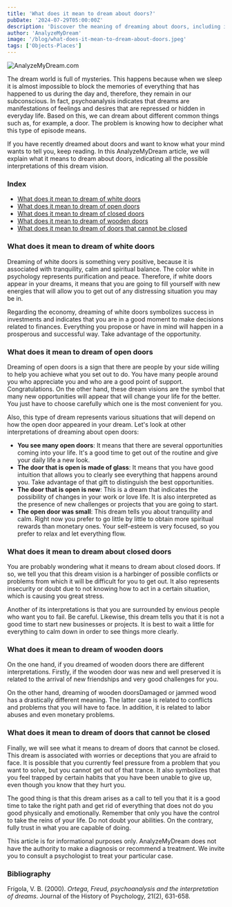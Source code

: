 ```yaml
---
title: 'What does it mean to dream about doors?'
pubDate: '2024-07-29T05:00:00Z'
description: 'Discover the meaning of dreaming about doors, including interpretations of white, open, closed, wooden, and unclosable doors.'
author: 'AnalyzeMyDream'
image: '/blog/what-does-it-mean-to-dream-about-doors.jpeg'
tags: ['Objects-Places']
---
```


![AnalyzeMyDream.com](/blog/what-does-it-mean-to-dream-about-doors.jpeg)

The dream world is full of mysteries. This happens because when we sleep it is almost impossible to block the memories of everything that has happened to us during the day and, therefore, they remain in our subconscious. In fact, psychoanalysis indicates that dreams are manifestations of feelings and desires that are repressed or hidden in everyday life. Based on this, we can dream about different common things such as, for example, a door. The problem is knowing how to decipher what this type of episode means.

If you have recently dreamed about doors and want to know what your mind wants to tell you, keep reading. In this AnalyzeMyDream article, we will explain what it means to dream about doors, indicating all the possible interpretations of this dream vision.

### Index

- [What does it mean to dream of white doors](#what-does-it-mean-to-dream-of-white-doors)
- [What does it mean to dream of open doors](#what-does-it-mean-to-dream-of-open-doors)
- [What does it mean to dream of closed doors](#what-does-it-mean-to-dream-of-closed-doors)
- [What does it mean to dream of wooden doors](#what-does-it-mean-to-dream-of-wooden-doors)
- [What does it mean to dream of doors that cannot be closed](#what-does-it-mean-to-dream-of-doors-that-cannot-be-closed)

### What does it mean to dream of white doors

Dreaming of white doors is something very positive, because it is associated with tranquility, calm and spiritual balance. The color white in psychology represents purification and peace. Therefore, if white doors appear in your dreams, it means that you are going to fill yourself with new energies that will allow you to get out of any distressing situation you may be in.

Regarding the economy, dreaming of white doors symbolizes success in investments and indicates that you are in a good moment to make decisions related to finances. Everything you propose or have in mind will happen in a prosperous and successful way. Take advantage of the opportunity.

### What does it mean to dream of open doors

Dreaming of open doors is a sign that there are people by your side willing to help you achieve what you set out to do. You have many people around you who appreciate you and who are a good point of support. Congratulations. On the other hand, these dream visions are the symbol that many new opportunities will appear that will change your life for the better. You just have to choose carefully which one is the most convenient for you.

Also, this type of dream represents various situations that will depend on how the open door appeared in your dream. Let's look at other interpretations of dreaming about open doors:

- **You see many open doors**: It means that there are several opportunities coming into your life. It's a good time to get out of the routine and give your daily life a new look.
- **The door that is open is made of glass**: It means that you have good intuition that allows you to clearly see everything that happens around you. Take advantage of that gift to distinguish the best opportunities.
- **The door that is open is new**: This is a dream that indicates the possibility of changes in your work or love life. It is also interpreted as the presence of new challenges or projects that you are going to start.
- **The open door was small**: This dream tells you about tranquility and calm. Right now you prefer to go little by little to obtain more spiritual rewards than monetary ones. Your self-esteem is very focused, so you prefer to relax and let everything flow.

### What does it mean to dream about closed doors

You are probably wondering what it means to dream about closed doors. If so, we tell you that this dream vision is a harbinger of possible conflicts or problems from which it will be difficult for you to get out. It also represents insecurity or doubt due to not knowing how to act in a certain situation, which is causing you great stress. 

Another of its interpretations is that you are surrounded by envious people who want you to fail. Be careful. Likewise, this dream tells you that it is not a good time to start new businesses or projects. It is best to wait a little for everything to calm down in order to see things more clearly. 

### What does it mean to dream of wooden doors

On the one hand, if you dreamed of wooden doors there are different interpretations. Firstly, if the wooden door was new and well preserved it is related to the arrival of new friendships and very good challenges for you. 

On the other hand, dreaming of wooden doorsDamaged or jammed wood has a drastically different meaning. The latter case is related to conflicts and problems that you will have to face. In addition, it is related to labor abuses and even monetary problems.

### What does it mean to dream of doors that cannot be closed

Finally, we will see what it means to dream of doors that cannot be closed. This dream is associated with worries or deceptions that you are afraid to face. It is possible that you currently feel pressure from a problem that you want to solve, but you cannot get out of that trance. It also symbolizes that you feel trapped by certain habits that you have been unable to give up, even though you know that they hurt you.

The good thing is that this dream arises as a call to tell you that it is a good time to take the right path and get rid of everything that does not do you good physically and emotionally. Remember that only you have the control to take the reins of your life. Do not doubt your abilities. On the contrary, fully trust in what you are capable of doing. 

This article is for informational purposes only. AnalyzeMyDream does not have the authority to make a diagnosis or recommend a treatment. We invite you to consult a psychologist to treat your particular case.

### Bibliography

Frígola, V. B. (2000). *Ortega, Freud, psychoanalysis and the interpretation of dreams*. Journal of the History of Psychology, 21(2), 631-658.